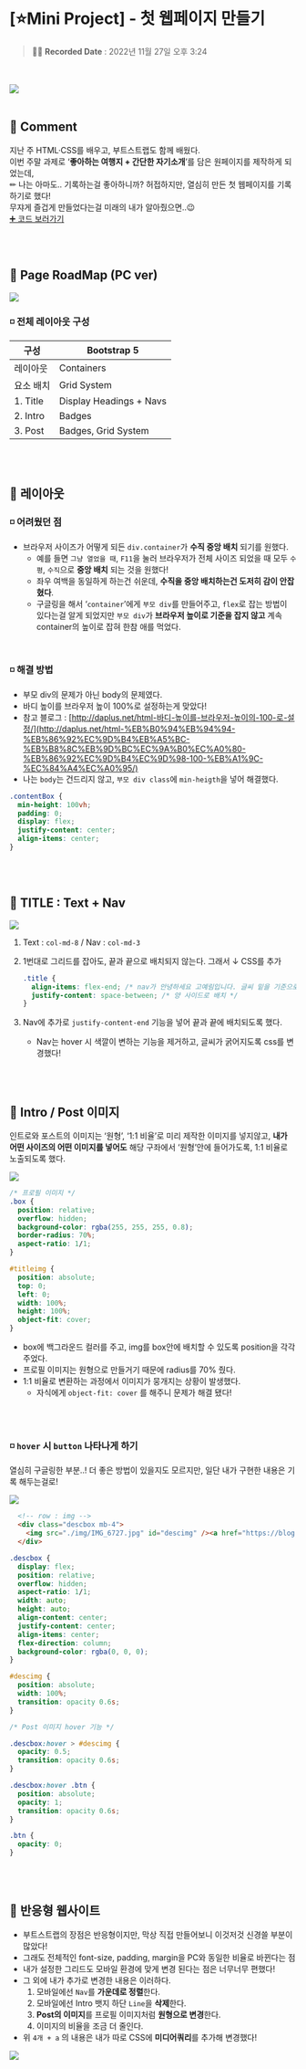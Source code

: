 # [⭐Mini Project] - 첫 웹페이지 만들기
> ✍🏻 **Recorded Date** : 2022년 11월 27일 오후 3:24

<br>
<br>
<img src = "./img/minip_01.png">
<br>
<br>

## 💬 Comment

지난 주 HTML·CSS를 배우고, 부트스트랩도 함께 배웠다.<br>이번 주말 과제로 ‘**좋아하는 여행지 + 간단한 자기소개**’를 담은 원페이지를 제작하게 되었는데,<br>✏ 나는 아마도.. 기록하는걸 좋아하니까? 허접하지만, 열심히 만든 첫 웹페이지를 기록하기로 했다!<br>무쟈게 즐겁게 만들었다는걸 미래의 내가 알아줬으면..😉<br>
[➕ 코드 보러가기](https://github.com/6suk/TIL/blob/master/HTML%2CCSS/95.Miniproject-FirstWebPage.md)

<br>
<br>




## 🔸 Page RoadMap (PC ver)
<img src = "./img/minip_02.jpg">

<br>

### ◽ 전체 레이아웃 구성

| 구성 | Bootstrap 5 |
| --- | --- |
| 레이아웃 | Containers |
| 요소 배치 | Grid System |
| 1. Title | Display Headings + Navs |
| 2. Intro | Badges |
| 3. Post | Badges, Grid System |

<br><br>

## 🔸 레이아웃

### ◽ 어려웠던 점

- 브라우저 사이즈가 어떻게 되든 `div.container`가 **수직 중앙 배치** 되기를 원했다.
    - 예를 들면 `그냥 열었을 때`, `F11`을 눌러 브라우저가 전체 사이즈 되었을 때 모두 `수평`, `수직`으로 **중앙 배치** 되는 것을 원했다!
    - 좌우 여백을 동일하게 하는건 쉬운데, **수직을 중앙 배치하는건 도저히 감이 안잡혔다**.
    - 구글링을 해서 ‘`container`’에게 `부모 div`를 만들어주고, `flex`로 잡는 방법이 있다는걸 알게 되었지만 `부모 div`가 **브라우저 높이로 기준을 잡지 않고** 계속 container의 높이로 잡혀 한참 애를 먹었다.

<br>

### ◽ 해결 방법

- 부모 div의 문제가 아닌 body의 문제였다.
- 바디 높이를 브라우저 높이 100%로 설정하는게 맞았다!
- 참고 블로그 : [http://daplus.net/html-바디-높이를-브라우저-높이의-100-로-설정/](http://daplus.net/html-%EB%B0%94%EB%94%94-%EB%86%92%EC%9D%B4%EB%A5%BC-%EB%B8%8C%EB%9D%BC%EC%9A%B0%EC%A0%80-%EB%86%92%EC%9D%B4%EC%9D%98-100-%EB%A1%9C-%EC%84%A4%EC%A0%95/)
- 나는 `body`는 건드리지 않고, `부모 div class`에 `min-heigth`을 넣어 해결했다.

```css
.contentBox {
  min-height: 100vh;
  padding: 0;
  display: flex;
  justify-content: center;
  align-items: center;
}
```

<br><br>

## 🔸 TITLE : Text + Nav

<img src = "./img/minip_03.png">

1. Text : `col-md-8` / Nav : `col-md-3`
2. 1번대로 그리드를 잡아도, 끝과 끝으로 배치되지 않는다. 그래서 ↓ CSS를 추가
    
    ```css
    .title {
      align-items: flex-end; /* nav가 안녕하세요 고예림입니다. 글씨 밑을 기준으로 정렬 */
      justify-content: space-between; /* 양 사이드로 배치 */
    }
    ```
    
3. Nav에 추가로 `justify-content-end` 기능을 넣어 끝과 끝에 배치되도록 했다.
    - Nav는 hover 시 색깔이 변하는 기능을 제거하고, 글씨가 굵어지도록 css를 변경했다!

<br><br>

## 🔸 Intro / Post 이미지

인트로와 포스트의 이미지는 ‘원형’, ‘1:1 비율’로 미리 제작한 이미지를 넣지않고,
**내가 어떤 사이즈의 어떤 이미지를 넣어도** 해당 구좌에서 ‘원형’안에 들어가도록, 1:1 비율로 노출되도록 했다.

<img src = "./img/minip_04.png">

```css
/* 프로필 이미지 */
.box {
  position: relative;
  overflow: hidden;
  background-color: rgba(255, 255, 255, 0.8);
  border-radius: 70%;
  aspect-ratio: 1/1;
}

#titleimg {
  position: absolute;
  top: 0;
  left: 0;
  width: 100%;
  height: 100%;
  object-fit: cover;
}
```

- box에 백그라운드 컬러를 주고, img를 box안에 배치할 수 있도록 position을 각각 주었다.
- 프로필 이미지는 원형으로 만들거기 때문에 radius를 70% 줬다.
- 1:1 비율로 변환하는 과정에서 이미지가 뭉개지는 상황이 발생했다.
    - 자식에게 `object-fit: cover` 를 해주니 문제가 해결 됐다!

<br><br>

### ◽ `hover` 시 `button` 나타나게 하기

열심히 구글링한 부분..! 더 좋은 방법이 있을지도 모르지만, 일단 내가 구현한 내용은 기록 해두는걸로!

<img src = "./img/minip_05.gif">

```html
  <!-- row : img -->
  <div class="descbox mb-4">
    <img src="./img/IMG_6727.jpg" id="descimg" /><a href="https://blog.naver.com/koandjo_" class="btn btn-new">Post View Now</a>
  </div>
```

```css
.descbox {
  display: flex;
  position: relative;
  overflow: hidden;
  aspect-ratio: 1/1;
  width: auto;
  height: auto;
  align-content: center;
  justify-content: center;
  align-items: center;
  flex-direction: column;
  background-color: rgba(0, 0, 0);
}

#descimg {
  position: absolute;
  width: 100%;
  transition: opacity 0.6s;
}

/* Post 이미지 hover 기능 */

.descbox:hover > #descimg {
  opacity: 0.5;
  transition: opacity 0.6s;
}

.descbox:hover .btn {
  position: absolute;
  opacity: 1;
  transition: opacity 0.6s;
}

.btn {
  opacity: 0;
}
```

<br><br>

## 🔸 반응형 웹사이트

- 부트스트랩의 장점은 반응형이지만, 막상 직접 만들어보니 이것저것 신경쓸 부분이 많았다!
- 그래도 전체적인 font-size, padding, margin을 PC와 동일한 비율로 바뀐다는 점
- 내가 설정한 그리드도 모바일 환경에 맞게 변경 된다는 점은 너무너무 편했다!
- 그 외에 내가 추가로 변경한 내용은 이러하다.
    1. 모바일에선 `Nav`를 **가운데로 정렬**한다.
    2. 모바일에선 Intro 뱃지 하단 `Line`을 **삭제**한다.
    3. **Post의 이미지**를 프로필 이미지처럼 **원형으로 변경**한다.
    4. 이미지의 비율을 조금 더 줄인다.
- 위 `4개 + a` 의 내용은 내가 따로 CSS에 **미디어쿼리**를 추가해 변경했다!

<img src = "./img/minip_06.png">